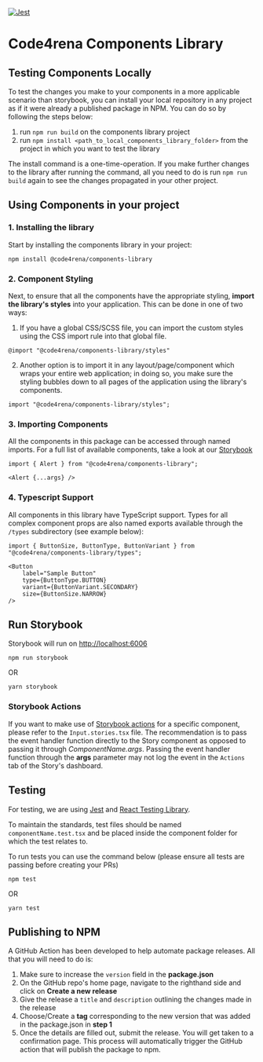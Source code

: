 [![Jest](https://github.com/code4rena-dev/components-library/actions/workflows/test-runner.yml/badge.svg)](https://github.com/code4rena-dev/components-library/actions/workflows/test-runner.yml)

# Code4rena Components Library

## Testing Components Locally
To test the changes you make to your components in a more applicable scenario than storybook, you can install your local repository in any project as if it were already a published package in NPM. You can do so by following the steps below:

1) run `npm run build` on the components library project
2) run `npm install <path_to_local_components_library_folder>` from the project in which you want to test the library

The install command is a one-time-operation. If you make further changes to the library after running the command, all you need to do is run `npm run build` again to see the changes propagated in your other project.

## Using Components in your project

### 1. Installing the library
Start by installing the components library in your project:

```
npm install @code4rena/components-library
```

### 2. Component Styling
Next, to ensure that all the components have the appropriate styling, **import the library's styles** into your application. This can be done in one of two ways:

1. If you have a global CSS/SCSS file, you can import the custom styles using the CSS import rule into that global file.
```
@import "@code4rena/components-library/styles"
```
2. Another option is to import it in any layout/page/component which wraps your entire web application; in doing so, you make sure the styling bubbles down to all pages of the application using the library's components.
```
import "@code4rena/components-library/styles";
```

### 3. Importing Components
All the components in this package can be accessed through named imports. For a full list of available components, take a look at our [Storybook](https://components-library-wine.vercel.app)

```
import { Alert } from "@code4rena/components-library";

<Alert {...args} />
```

### 4. Typescript Support
All components in this library have TypeScript support. Types for all complex component props are also named exports available through the `/types` subdirectory (see example below):
```
import { ButtonSize, ButtonType, ButtonVariant } from "@code4rena/components-library/types";

<Button
    label="Sample Button"
    type={ButtonType.BUTTON}
    variant={ButtonVariant.SECONDARY}
    size={ButtonSize.NARROW}
/>
```

## Run Storybook
Storybook will run on [http://localhost:6006](http://localhost:6006)

```
npm run storybook
```
OR
```
yarn storybook
```

### Storybook Actions
If you want to make use of [Storybook actions](https://storybook.js.org/docs/angular/essentials/actions) for a specific component, please refer to the `Input.stories.tsx` file. The recommendation is to pass the event handler function directly to the Story component as opposed to passing it through _ComponentName.args_. Passing the event handler function through the **args** parameter may not log the event in the `Actions` tab of the Story's dashboard.

## Testing
For testing, we are using [Jest](https://jestjs.io/docs/getting-started) and [React Testing Library](https://testing-library.com/docs/react-testing-library/intro/).

To maintain the standards, test files should be named `componentName.test.tsx` and be placed inside the component folder for which the test relates to.

To run tests you can use the command below (please ensure all tests are passing before creating your PRs)
```
npm test
```
OR
```
yarn test
```

## Publishing to NPM

A GitHub Action has been developed to help automate package releases. All that you will need to do is:

1. Make sure to increase the `version` field in the **package.json**
2. On the GitHub repo's home page, navigate to the righthand side and click on **Create a new release**
3. Give the release a `title` and `description` outlining the changes made in the release
4. Choose/Create a **tag** corresponding to the new version that was added in the package.json in **step 1**
5. Once the details are filled out, submit the release. You will get taken to a confirmation page. This process will automatically trigger the GitHub action that will publish the package to npm. 
